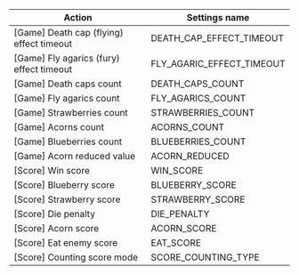 | Action | Settings name |
|--------|---------------|
| [Game] Death cap (flying) effect timeout | DEATH_CAP_EFFECT_TIMEOUT |
| [Game] Fly agarics (fury) effect timeout | FLY_AGARIC_EFFECT_TIMEOUT |
| [Game] Death caps count | DEATH_CAPS_COUNT |
| [Game] Fly agarics count | FLY_AGARICS_COUNT |
| [Game] Strawberries count | STRAWBERRIES_COUNT |
| [Game] Acorns count | ACORNS_COUNT |
| [Game] Blueberries count | BLUEBERRIES_COUNT |
| [Game] Acorn reduced value | ACORN_REDUCED |
| [Score] Win score | WIN_SCORE |
| [Score] Blueberry score | BLUEBERRY_SCORE |
| [Score] Strawberry score | STRAWBERRY_SCORE |
| [Score] Die penalty | DIE_PENALTY |
| [Score] Acorn score | ACORN_SCORE |
| [Score] Eat enemy score | EAT_SCORE |
| [Score] Counting score mode | SCORE_COUNTING_TYPE |
